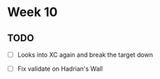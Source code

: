 # Week 10

## TODO

- [ ] Looks into XC again and break the target down
- [ ] Fix validate on Hadrian's Wall

